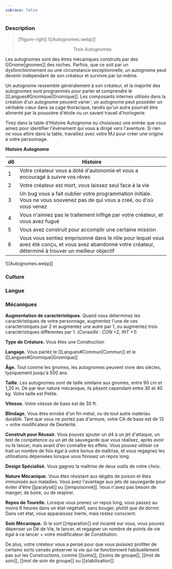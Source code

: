 ```yaml
---
subrace: false
---
```


### Description

> [!figure-right] ![[Autognomes.webp]] 
><center>Trois Autognomes</center>

Les autognomes sont des êtres mécaniques construits par des [[Gnome|gnomes]] des roches. Parfois, que ce soit par un dysfonctionnement ou une circonstance exceptionnelle, un autognome peut devenir indépendant de son créateur et survivre par lui-même. 

Un autognome ressemble généralement à son créateur, et la majorité des autognomes sont programmés pour parler et comprendre le [[Langues#Gnomique|Gnomique]]. Les composants internes utilisés dans la création d'un autognome peuvent varier ; un autognome peut posséder un véritable cœur dans sa cage thoracique, tandis qu'un autre pourrait être alimenté par la poussière d'étoile ou un savant travail d'horlogerie.

Tirez dans la table d'Histoire Autognome ou choisissez une entrée que vous aimez pour identifier l'évènement qui vous a dirigé vers l'aventure. Si rien ne vous attire dans la table, travaillez avec votre MJ pour créer une origine à votre personnage.

**Histoire Autognome**

| d6  | Histoire                                                                                                                                                   |
| --- | ---------------------------------------------------------------------------------------------------------------------------------------------------------- |
| 1   | Votre créateur vous a doté d'autonomie et vous a encouragé à suivre vos rêves                                                                              |
| 2   | Votre créateur est mort, vous laissez seul face à la vie                                                                                                   |
| 3   | Un bug vous a fait oublier votre programmation initiale. Vous ne vous souvenez pas de qui vous a créé, ou d'où vous venez                                  |
| 4   | Vous n'aimiez pas le traitement infligé par votre créateur, et vous avez fugué                                                                             |
| 5   | Vous avez construit pour accomplir une certaine mission                                                                                                    |
| 6   | Vous vous sentiez emprisonné dans le rôle pour lequel vous avez été conçu, et vous avez abandonné votre créateur, déterminé à trouver un meilleur objectif |

![[Autognomes.webp]]

### Culture

### Langue

### Mécaniques

**Augmentation de caractéristiques**. Quand vous déterminez les caractéristiques de votre personnage, augmentez l'une de ces caractéristiques par 2 et augmentez une autre par 1, ou augmentez trois caractéristiques différentes par 1. (*Conseillé : CON +2, INT +1*)

**Type de Créature.** Vous êtes une Construction

**Langage.** Vous parlez le [[Langues#Commun|Commun]] et le [[Langues#Gnomique|Gnomique]]

**Âge.** Tout comme les gnomes, les autognomes peuvent vivre des siècles, typiquement jusqu'à 500 ans.

**Taille.** Les autognomes sont de taille similaire aux gnomes, entre 90 cm et 1,20 m. De par leur nature mécanique, ils pèsent cependant entre 30 et 40 kg. Votre taille est Petite.

**Vitesse.** Votre vitesse de base est de 30 ft.

**Blindage.** Vous êtes enrobé d'un fin métal, ou de tout autre matériau durable. Tant que vous ne portez pas d'armure, votre CA de base est de 13 + votre modificateur de Dextérité.

**Construit pour Réussir.** Vous pouvez ajouter un d4 à un jet d'attaque, un test de compétence ou un jet de sauvegarde que vous réalisez, après avoir vu le lancer, mais avant d'en connaître les effets. Vous pouvez utiliser ce trait un nombre de fois égal à votre bonus de maîtrise, et vous regagnez les utilisations dépensées lorsque vous finissez un repos long.

**Design Spécialisé.** Vous gagnez la maîtrise de deux outils de votre choix.

**Nature Mécanique.** Vous êtes résistant aux dégâts de poison et êtes immunisés aux maladies. Vous avez l'avantage aux jets de sauvegarde pour éviter d'être [[paralysé]] ou [[empoisonné]]. Vous n'avez pas besoin de manger, de boire, ou de respirer.

**Repos de Tourelle.** Lorsque vous prenez un repos long, vous passez au moins 6 heures dans un état végétatif, sans bouger, plutôt que de dormir. Dans cet état, vous apparaissez inerte, mais restez conscient.

**Soin Mécanique.** Si le sort [[réparation]] est incanté sur vous, vous pouvez dépenser un Dé de Vie, le lancer, et regagner un nombre de points de vie égal à ce lancer + votre modificateur de Constitution.

De plus, votre créateur vous a pensé pour que vous puissiez profiter de certains sorts censés préserver la vie qui ne fonctionnent habituellement pas sur les Constructions, comme [[soins]], [[soins de groupe]], [[mot de soin]], [[mot de soin de groupe]] ou [[stabilisation]].


